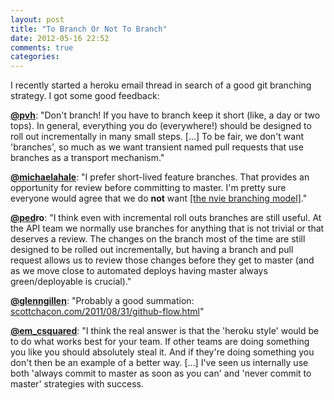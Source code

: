 ```yaml
---
layout: post
title: "To Branch Or Not To Branch"
date: 2012-05-16 22:52
comments: true
categories: 
---
```


I recently started a heroku email thread in search of a good git branching strategy. I got some good feedback:

**[@pvh](https://twitter.com/#!/pvh)**: 
"Don't branch! If you have to branch keep it short (like, a day or two tops). In general, everything you do (everywhere!) should be designed to roll out incrementally in many small steps. [...] To be fair, we don't want 'branches', so much as we want transient named pull requests that use branches as a transport mechanism."

**[@michaelahale](https://twitter.com/#!/michaelahale)**: 
"I prefer short-lived feature branches. That provides an opportunity for review before committing to master. I'm pretty sure
everyone would agree that we do **not** want [[the nvie branching model]](http://nvie.com/posts/a-successful-git-branching-model/)."

**[@ped](https://twitter.com/#!/ped)ro**: 
"I think even with incremental roll outs branches are still useful.
At the API team we normally use branches for anything that is not
trivial or that deserves a review. The changes on the branch most of
the time are still designed to be rolled out incrementally, but having
a branch and pull request allows us to review those changes before
they get to master (and as we move close to automated deploys having
master always green/deployable is crucial)."

**[@glenngillen](https://twitter.com/#!/glenngillen)**: 
"Probably a good summation: [scottchacon.com/2011/08/31/github-flow.html](http://scottchacon.com/2011/08/31/github-flow.html)"

**[@em_csquared](https://twitter.com/#!/em_csquared)**: 
"I think the real answer is that the
'heroku style' would be to do what works best for your team.
If other teams are doing something you like you should absolutely steal it.
And if they're doing something you don't then be an example of a better way.
[...] I've seen us internally use both 'always commit
to master as soon as you can' and 'never commit to master' strategies with 
success.